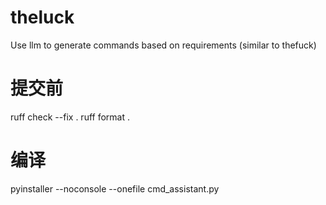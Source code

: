 # theluck

Use llm to generate commands based on requirements (similar to thefuck)

# 提交前

ruff check --fix .
ruff format .

# 编译

pyinstaller --noconsole --onefile cmd_assistant.py
